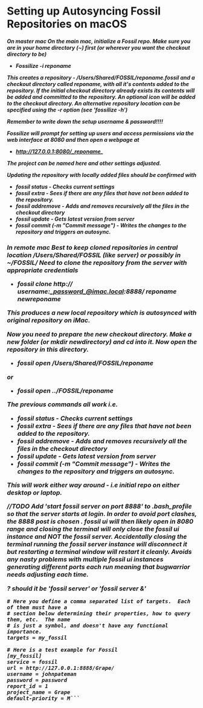 <h1>Setting up Autosyncing Fossil Repositories on macOS

<h5>
On master mac
<h>
On the main mac, initialize a Fossil repo. Make sure you are in your home directory (~) first (or wherever you want the checkout directory to be)

* Fossilize -i _reponame_


This creates a repository - /Users/Shared/FOSSIL/_reponame_.fossil
and a checkout directory called _reponame_, with all it's contents added to the repository. If the initial checkout directory already exists
its contents will be **added and committed** to the repository. An optional icon will be added to the checkout directory.
An alternative repository location can be specified using the -r option (see 'fossilize -h')

**Remember to write down the setup username & password!!!!**


Fossilize will prompt for setting up users and access permissions via the web interface at 8080 and then open a webpage at
* http://127.0.0.1:8080/_reponame_

The project can be named here and other settings adjusted.

Updating the repository with locally added files should be confirmed with

* _fossil status_ - Checks current settings
* _fossil extra_ - Sees if there are any files that have not been added to the repository.
* _fossil addremove_ - Adds and removes recursively all the files in the checkout directory
* _fossil update_ - Gets latest version from server
* _fossil commit (-m "Commit message")_ - Writes the changes to the repository and triggers an autosync.

<h3>
In remote mac
<h>
Best to keep cloned repositories in central location /Users/Shared/FOSSIL (like server) or possibly in ~/FOSSIL/
Need to clone the repository from the server with appropriate credentials

   * fossil clone http:// _username_*:*_password_@imac.local:8888/ _reponame_ _newreponame_


 This produces a new local repository which is autosynced with original repository on iMac.

Now you need to prepare the new checkout directory. Make a new folder (or mkdir _newdirectory_) and cd into it.
Now open the repository in this directory.

* fossil open /Users/Shared/FOSSIL/_reponame_

or

* fossil open ../FOSSIL/_reponame_

The previous commands all work i.e.

* _fossil status_ - Checks current settings
* _fossil extra_ - Sees if there are any files that have not been added to the repository.
* _fossil addremove_ - Adds and removes recursively all the files in the checkout directory
* _fossil update_ - Gets latest version from server
* _fossil commit (-m "Commit message")_ - Writes the changes to the repository and triggers an autosync.



This will work either way around - i.e initial repo on either desktop or laptop.

//TODO Add 'start fossil server on port 8888' to .bash_profile so that the server starts at login. In order to avoid port clashes, the 8888 post is chosen
. _fossil ui_ will then likely open in 8080 range and closing the terminal will only close the _fossil ui_ instance and NOT the fossil server. Accidentally closing the terminal running the _fossil server_ instance will disconnect it but restarting a terminal window will restart it cleanly. Avoids any nasty problems with multiple _fossil ui_ instances generating different ports each run meaning that bugwarrior needs adjusting each time.


? should it be 'fossil server' or 'fossil server &'

```[general]
# Here you define a comma separated list of targets.  Each of them must have a
# section below determining their properties, how to query them, etc.  The name
# is just a symbol, and doesn't have any functional importance.
targets = my_fossil

# Here is a test example for Fossil
[my_fossil]
service = fossil
url = http://127.0.0.1:8888/Grape/
username = johnpateman
password = password
report_id = 1
project_name = Grape
default-priority = M```
